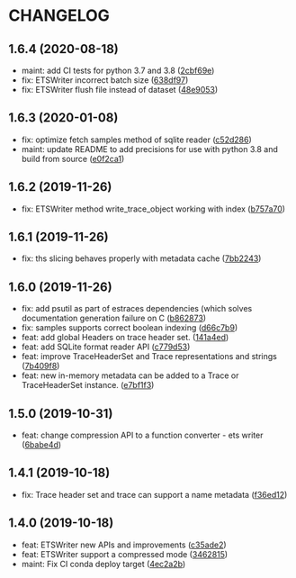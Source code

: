 # CHANGELOG

## 1.6.4 (2020-08-18)

* maint: add CI tests for python 3.7 and 3.8 ([2cbf69e](https://gitlab.com/eshard/estraces/-/commit/2cbf69e))
* fix: ETSWriter incorrect batch size ([638df97](https://gitlab.com/eshard/estraces/-/commit/638df97))
* fix: ETSWriter flush file instead of dataset ([48e9053](https://gitlab.com/eshard/estraces/-/commit/48e9053))

## 1.6.3 (2020-01-08)

* fix: optimize fetch samples method of sqlite reader ([c52d286](https://gitlab.com/eshard/estraces/commit/c52d286))
* maint: update README to add precisions for use with python 3.8 and build from source ([e0f2ca1](https://gitlab.com/eshard/estraces/commit/e0f2ca1))

## 1.6.2 (2019-11-26)

* fix: ETSWriter method write_trace_object working with index ([b757a70](https://gitlab.com/eshard/estraces/commit/b757a70))

## 1.6.1  (2019-11-26)

* fix: ths slicing behaves properly with metadata cache ([7bb2243](https://gitlab.com/eshard/estraces/commit/7bb2243))

## 1.6.0 (2019-11-26)

* fix: add psutil as part of estraces dependencies (which solves documentation generation failure on C ([b862873](https://gitlab.com/eshard/estraces/commit/b862873))
* fix: samples supports correct boolean indexing ([d66c7b9](https://gitlab.com/eshard/estraces/commit/d66c7b9))
* feat: add global Headers on trace header set. ([141a4ed](https://gitlab.com/eshard/estraces/commit/141a4ed))
* feat: add SQLite format reader API ([c779d53](https://gitlab.com/eshard/estraces/commit/c779d53))
* feat: improve TraceHeaderSet and Trace representations and strings ([7b409f8](https://gitlab.com/eshard/estraces/commit/7b409f8))
* feat: new in-memory metadata can be added to a Trace or TraceHeaderSet instance. ([e7bf1f3](https://gitlab.com/eshard/estraces/commit/e7bf1f3))

## 1.5.0 (2019-10-31)

* feat: change compression API to a function converter - ets writer ([6babe4d](https://gitlab.com/eshard/estraces/commit/6babe4d))

## 1.4.1 (2019-10-18)

* fix: Trace header set and trace can support a name metadata ([f36ed12](https://gitlab.com/eshard/estraces/commit/f36ed12))

## 1.4.0  (2019-10-18)

* feat: ETSWriter new APIs and improvements ([c35ade2](https://gitlab.com/eshard/estraces/commit/c35ade2))
* feat: ETSWriter support a compressed mode ([3462815](https://gitlab.com/eshard/estraces/commit/3462815))
* maint: Fix CI conda deploy target ([4ec2a2b](https://gitlab.com/eshard/estraces/commit/4ec2a2b))
